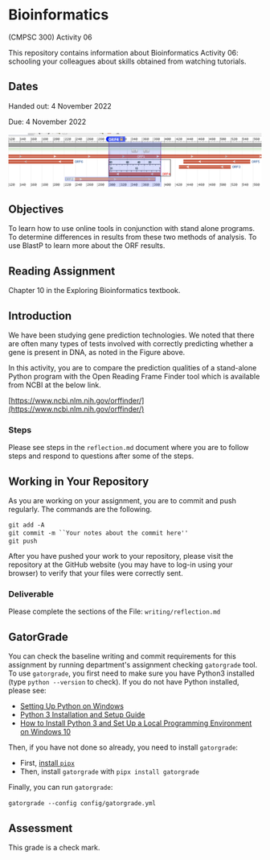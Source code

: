 # Bioinformatics

(CMPSC 300) Activity 06

This repository contains information about Bioinformatics Activity 06: schooling your colleagues about skills obtained from watching tutorials.

## Dates

Handed out: 4 November 2022

Due: 4 November 2022

![logo](graphics/orf.png)

## Objectives
To learn how to use online tools in conjunction with stand alone programs. To determine differences in results from these two methods of analysis. To use BlastP to learn more about the ORF results.

## Reading Assignment
Chapter 10 in the Exploring Bioinformatics textbook.

## Introduction

We have been studying gene prediction technologies. We noted that there are often many types of tests involved with correctly predicting whether a gene is present in DNA, as noted in the Figure above.

In this activity, you are to compare the prediction qualities of a stand-alone Python program with the Open Reading Frame Finder tool which is available from NCBI at the below link.

[https://www.ncbi.nlm.nih.gov/orffinder/](https://www.ncbi.nlm.nih.gov/orffinder/)


### Steps

Please see steps in the `reflection.md` document where you are to follow steps and respond to questions after some of the steps.

## Working in Your Repository

As you are working on your assignment, you are to commit and push regularly. The commands are the following.

```
git add -A
git commit -m ``Your notes about the commit here''
git push
```

After you have pushed your work to your repository, please visit the repository at the GitHub website (you may have to log-in using your browser) to verify that your files were correctly sent.

### Deliverable

Please complete the sections of the File: `writing/reflection.md`

## GatorGrade

You can check the baseline writing and commit requirements for this assignment by running department's assignment checking `gatorgrade` tool. To use `gatorgrade`, you first need to make sure you have Python3 installed (type `python --version` to check). If you do not have Python installed, please see:

- [Setting Up Python on Windows](https://realpython.com/lessons/python-windows-setup/)
- [Python 3 Installation and Setup Guide](https://realpython.com/installing-python/)
- [How to Install Python 3 and Set Up a Local Programming Environment on Windows 10](https://www.digitalocean.com/community/tutorials/how-to-install-python-3-and-set-up-a-local-programming-environment-on-windows-10)

Then, if you have not done so already, you need to install `gatorgrade`:

- First, [install `pipx`](https://pypa.github.io/pipx/installation/)
- Then, install `gatorgrade` with `pipx install gatorgrade`

Finally, you can run `gatorgrade`:

`gatorgrade --config config/gatorgrade.yml`

## Assessment

This grade is a check mark.

